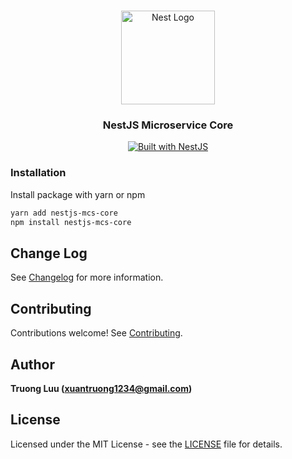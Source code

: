 <h1 align="center"></h1>

<div align="center">
  <a href="http://nestjs.com/" target="_blank">
    <img src="https://nestjs.com/img/logo_text.svg" width="150" alt="Nest Logo" />
  </a>
</div>

<h3 align="center">NestJS Microservice Core</h3>

<div align="center">
  <a href="https://nestjs.com" target="_blank">
    <img src="https://img.shields.io/badge/built%20with-NestJs-red.svg" alt="Built with NestJS">
  </a>
</div>

### Installation

Install package with yarn or npm

```bash
yarn add nestjs-mcs-core
npm install nestjs-mcs-core
```

## Change Log

See [Changelog](CHANGELOG.md) for more information.

## Contributing

Contributions welcome! See [Contributing](CONTRIBUTING.md).

## Author

**Truong Luu (xuantruong1234@gmail.com)**

## License

Licensed under the MIT License - see the [LICENSE](LICENSE) file for details.
